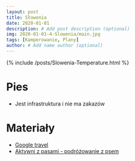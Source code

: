 ```yaml
---
layout: post
title: Słowenia
date: 2020-01-01
description: # Add post description (optional)
img: 2020-01-01-4-Slowenia/main.jpg
tags: [Kamperowanie, Plany]
author: # Add name author (optional)
---  
```

 
<script>
  mapPath ="{{site.baseurl}}/data/2020-01-01-4-Slowenia/map.json"
</script>
    
{% include /posts/Slowenia-Temperature.html %}     
  
# Pies
- Jest infrastruktura i nie ma zakazów
 

# Materiały
- [Google travel](https://www.google.com/travel/things-to-do?g2lb=2502548%2C4254308%2C4258168%2C4260007%2C4270442%2C4274032%2C4291318%2C4305595%2C4306835%2C4308216%2C4308226%2C4314846%2C4317915%2C4326765%2C4328159%2C4329288%2C4330113%2C4347918%2C4354453%2C4270859%2C4284970%2C4291517%2C4316256&hl=pl&gl=pl&un=1&otf=1&dest_mid=%2Fm%2F06t8v&dest_state_type=main&dest_src=ts&sa=X&ved=2ahUKEwj7q6aTjPDnAhXOlYsKHWb7ClUQ69EBKAIwAHoECBQQBw#ttdm=45.928214_14.168533_9)
- [Aktywni z pasami - podróżowanie z psem](https://aktywnizpsami.pl/slowenia-maly-wielki-kraj-na-4-nogach-i-8-lapach/)
